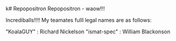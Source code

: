 k# Repopositron
Repopositron - waow!!!

Incrediballs!!!! 
My teamates fulll legal names are as follows:

"KoalaGUY" : Richard Nickelson
"ismat-spec" : William Blackonson 